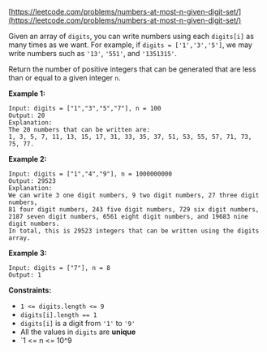 [https://leetcode.com/problems/numbers-at-most-n-given-digit-set/](https://leetcode.com/problems/numbers-at-most-n-given-digit-set/)

Given an array of `digits`, you can write numbers using each `digits[i]` as many times as we want.  For example, if `digits = ['1','3','5']`, we may write numbers such as `'13'`, `'551'`, and `'1351315'`.

Return the number of positive integers that can be generated that are less than or equal to a given integer `n`.

**Example 1:**
```
Input: digits = ["1","3","5","7"], n = 100
Output: 20
Explanation:
The 20 numbers that can be written are:
1, 3, 5, 7, 11, 13, 15, 17, 31, 33, 35, 37, 51, 53, 55, 57, 71, 73, 75, 77.
```

**Example 2:**
```
Input: digits = ["1","4","9"], n = 1000000000
Output: 29523
Explanation:
We can write 3 one digit numbers, 9 two digit numbers, 27 three digit numbers,
81 four digit numbers, 243 five digit numbers, 729 six digit numbers,
2187 seven digit numbers, 6561 eight digit numbers, and 19683 nine digit numbers.
In total, this is 29523 integers that can be written using the digits array.
```

**Example 3:**
```
Input: digits = ["7"], n = 8
Output: 1
```

**Constraints:**
- `1 <= digits.length <= 9`
- `digits[i].length == 1`
- `digits[i]` is a digit from `'1'` to `'9'`
- All the values in `digits` are **unique**
- `1 <= n <= 10^9

